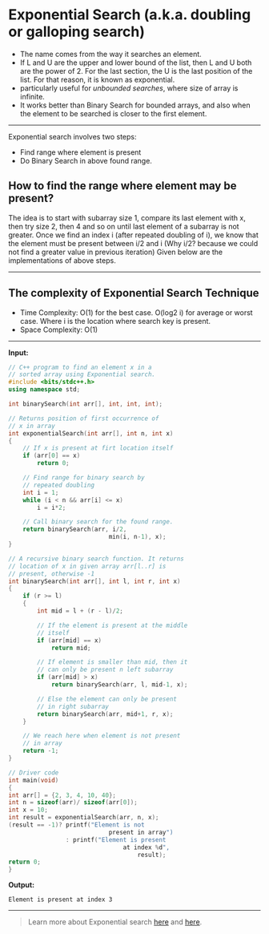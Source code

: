 # Exponential Search (a.k.a. doubling or galloping search)

* The name comes from the way it searches an element.
* If L and U are the upper and lower bound of the list, then L and U both are the power of 2. For the last section, the U is the last position of the list. For that reason, it is known as exponential.
* particularly useful for _unbounded searches_, where size of array is infinite.
* It works better than Binary Search for bounded arrays, and also when the element to be searched is closer to the first element.
---

Exponential search involves two steps:  
* Find range where element is present
* Do Binary Search in above found range.

## How to find the range where element may be present? 

The idea is to start with subarray size 1, compare its last element with x, then try size 2, then 4 and so on until last element of a subarray is not greater. 
Once we find an index i (after repeated doubling of i), we know that the element must be present between i/2 and i (Why i/2? because we could not find a greater value in previous iteration)
Given below are the implementations of above steps.

---

## The complexity of Exponential Search Technique
* Time Complexity: O(1) for the best case. O(log2 i) for average or worst case. Where i is the location where search key is present.
* Space Complexity: O(1)
---
**Input:**
```cpp
// C++ program to find an element x in a
// sorted array using Exponential search.
#include <bits/stdc++.h>
using namespace std;

int binarySearch(int arr[], int, int, int);

// Returns position of first occurrence of
// x in array
int exponentialSearch(int arr[], int n, int x)
{
	// If x is present at firt location itself
	if (arr[0] == x)
		return 0;

	// Find range for binary search by
	// repeated doubling
	int i = 1;
	while (i < n && arr[i] <= x)
		i = i*2;

	// Call binary search for the found range.
	return binarySearch(arr, i/2,
							min(i, n-1), x);
}

// A recursive binary search function. It returns
// location of x in given array arr[l..r] is
// present, otherwise -1
int binarySearch(int arr[], int l, int r, int x)
{
	if (r >= l)
	{
		int mid = l + (r - l)/2;

		// If the element is present at the middle
		// itself
		if (arr[mid] == x)
			return mid;

		// If element is smaller than mid, then it
		// can only be present n left subarray
		if (arr[mid] > x)
			return binarySearch(arr, l, mid-1, x);

		// Else the element can only be present
		// in right subarray
		return binarySearch(arr, mid+1, r, x);
	}

	// We reach here when element is not present
	// in array
	return -1;
}

// Driver code
int main(void)
{
int arr[] = {2, 3, 4, 10, 40};
int n = sizeof(arr)/ sizeof(arr[0]);
int x = 10;
int result = exponentialSearch(arr, n, x);
(result == -1)? printf("Element is not
							present in array")
				: printf("Element is present
								at index %d",
									result);
return 0;
}

```
**Output:**
```
Element is present at index 3
```
---

> Learn more about Exponential search [here](https://www.tutorialspoint.com/Exponential-Search) and [here](https://www.geeksforgeeks.org/exponential-search/).




